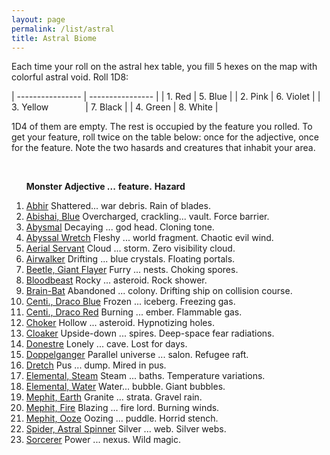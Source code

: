 ```yaml
---
layout: page
permalink: /list/astral
title: Astral Biome
---
```


Each time your roll on the astral hex table, you fill 5 hexes on the map with colorful astral void. Roll 1D8:

| ---------------- | ---------------- |
| 1. Red  |  5. Blue  |
| 2. Pink  |  6. Violet  |
| 3. Yellow &nbsp; &nbsp; &nbsp; &nbsp; &nbsp; &nbsp; &nbsp; |  7. Black  |
| 4. Green  |  8. White  |

1D4 of them are empty. The rest is occupied by the feature you rolled. To get your feature, roll twice on the table below: once for the adjective, once for the feature. Note the two hasards and creatures that inhabit your area.

<br>

&nbsp; &nbsp; &nbsp; <span class="a">**Monster**</span> <span class="bb">**Adjective ...**</span> <span class="cc">**feature.**</span> **Hazard**

1. <span class="a">[Abhir](/monsters/abhir)</span> <span class="b">Shattered...</span>  <span class="c">war debris.</span> <span class="d">Rain of blades.</span>
1. <span class="a">[Abishai, Blue](/monsters/abishai-blue)</span> <span class="b">Overcharged, crackling...</span>  <span class="c">vault.</span> <span class="d">Force barrier.</span> 
1. <span class="a">[Abysmal](/monsters/abysmal)</span> <span class="b">Decaying ...</span>  <span class="c">god head.</span> <span class="d">Cloning tone.</span> 
1. <span class="a">[Abyssal Wretch](/monsters/abyssal-wretch)</span> <span class="b">Fleshy ...</span>  <span class="c">world fragment.</span> <span class="d">Chaotic evil wind.</span> 
1. <span class="a">[Aerial Servant](/monsters/aerial-servant)</span> <span class="b">Cloud ...</span>  <span class="c">storm.</span> <span class="d">Zero visibility cloud.</span> 
1. <span class="a">[Airwalker](/monsters/airwalker)</span> <span class="b">Drifting ...</span>  <span class="c">blue crystals.</span> <span class="d">Floating portals.</span> 
1. <span class="a">[Beetle, Giant Flayer](/monsters/beetle-giant-flayer)</span> <span class="b">Furry ...</span>  <span class="c">nests.</span> <span class="d">Choking spores.</span>
1. <span class="a">[Bloodbeast](/monsters/bloodbeast)</span> <span class="b">Rocky ...</span>  <span class="c">asteroid.</span> <span class="d">Rock shower.</span>
1. <span class="a">[Brain-Bat](/monsters/brain-bat)</span> <span class="b">Abandoned ...</span>  <span class="c">colony.</span> <span class="d">Drifting ship on collision course.</span> 
1. <span class="a">[Centi., Draco Blue](/monsters/centipede-dracopede-blue)</span> <span class="b">Frozen ...</span>  <span class="c">iceberg.</span> <span class="d">Freezing gas.</span> 
1. <span class="a">[Centi., Draco Red](/monsters/centipede-dracopede-red)</span> <span class="b">Burning ...</span>  <span class="c">ember.</span> <span class="d">Flammable gas.</span> 
1. <span class="a">[Choker](/monsters/choker)</span> <span class="b">Hollow ...</span>  <span class="c">asteroid.</span> <span class="d">Hypnotizing holes.</span>
1. <span class="a">[Cloaker](/monsters/cloaker)</span> <span class="b">Upside-down ...</span>  <span class="c">spires.</span> <span class="d">Deep-space fear radiations.</span>
1. <span class="a">[Donestre](/monsters/donestre)</span> <span class="b">Lonely ...</span>  <span class="c">cave.</span> <span class="d">Lost for days.</span>
1. <span class="a">[Doppelganger](/monsters/doppelganger)</span> <span class="b">Parallel universe ...</span>  <span class="c">salon.</span> <span class="d">Refugee raft.</span>
1. <span class="a">[Dretch](/monsters/dretch)</span> <span class="b">Pus ...</span>  <span class="c">dump.</span> <span class="d">Mired in pus.</span>
1. <span class="a">[Elemental, Steam](/monsters/elemental-steam)</span> <span class="b">Steam ...</span>  <span class="c">baths.</span> <span class="d">Temperature variations.</span>
1. <span class="a">[Elemental, Water](/monsters/elemental-water)</span> <span class="b">Water...</span>  <span class="c">bubble.</span> <span class="d">Giant bubbles.</span>
1. <span class="a">[Mephit, Earth](/monsters/mephit-earth)</span> <span class="b">Granite ...</span>  <span class="c">strata.</span> <span class="d">Gravel rain.</span>
1. <span class="a">[Mephit, Fire](/monsters/mephit-fire)</span> <span class="b">Blazing ...</span>  <span class="c">fire lord.</span> <span class="d">Burning winds.</span>
1. <span class="a">[Mephit, Ooze](/monsters/mephit-ooze)</span> <span class="b">Oozing ...</span>  <span class="c">puddle.</span> <span class="d">Horrid stench.</span>
1. <span class="a">[Spider, Astral Spinner](/monsters/spider-astral-spinner)</span> <span class="b">Silver ...</span>  <span class="c">web.</span> <span class="d">Silver webs.</span>
1. <span class="a">[Sorcerer](/monsters/sorcerer)</span> <span class="b">Power ...</span>  <span class="c">nexus.</span> <span class="d">Wild magic.</span>
